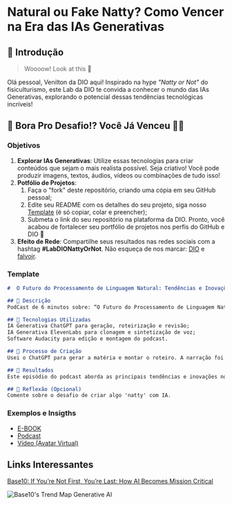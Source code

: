 # Natural ou Fake Natty? Como Vencer na Era das IAs Generativas

## 🚀 Introdução

> Woooow! Look at this 👀

Olá pessoal, Venilton da DIO aqui! Inspirado na hype _"Natty or Not"_ do fisiculturismo, este Lab da DIO te convida a conhecer o mundo das IAs Generativas, explorando o potencial dessas tendências tecnológicas incríveis!

## 🎯 Bora Pro Desafio!? Você Já Venceu 💪🤓

### Objetivos

1. **Explorar IAs Generativas**: Utilize essas tecnologias para criar conteúdos que sejam o mais realista possível. Seja criativo! Você pode produzir imagens, textos, áudios, vídeos ou combinações de tudo isso!
1. **Potfólio de Projetos**:
    1. Faça o "fork" deste repositório, criando uma cópia em seu GitHub pessoal;
    2. Edite seu README com os detalhes do seu projeto, siga nosso [Template](#template) (é só copiar, colar e preencher);
    3. Submeta o link do seu repositório na plataforma da DIO. Pronto, você acabou de fortalecer seu portfólio de projetos nos perfis do GitHub e DIO 🚀
1. **Efeito de Rede**: Compartilhe seus resultados nas redes sociais com a hashtag **#LabDIONattyOrNot**. Não esqueça de nos marcar: [DIO](https://www.linkedin.com/school/dio-makethechange) e [falvojr](https://www.linkedin.com/in/falvojr).

### Template

```markdown
#  O Futuro do Processamento de Linguagem Natural: Tendências e Inovações ;)

## 📒 Descrição
PodCast de 6 minutos sobre: “O Futuro do Processamento de Linguagem Natural: Tendências e Inovações.”

## 🤖 Tecnologias Utilizadas
IA Generativa ChatGPT para geração, roteirização e revisão;
IA Generativa ElevenLabs para clonagem e sintetização de voz;
Software Audacity para edição e montagem do podcast.

## 🧐 Processo de Criação
Usei o ChatGPT para gerar a matéria e montar o roteiro. A narração foi feita com a ElevenLabs, que ajudou a dar uma voz mais natural e expressiva. E pra finalizar a edição do áudio usei o Audacity, garantindo um som limpo e bem ajustado.

## 🚀 Resultados
Este episódio do podcast aborda as principais tendências e inovações no campo do Processamento de Linguagem Natural, oferecendo uma visão clara e objetiva para quem deseja entender rapidamente o tema.

## 💭 Reflexão (Opcional)
Comente sobre o desafio de criar algo 'natty' com IA.
```

### Exemplos e Insigths

- [E-BOOK](/exemplos/E-BOOK.md)
- [Podcast](/exemplos/PODCAST.md)
- [Vídeo (Avatar Virtual)](/exemplos/VIDEO.md)

## Links Interessantes

[Base10: If You’re Not First, You’re Last: How AI Becomes Mission Critical](https://base10.vc/post/generative-ai-mission-critical/)

![Base10's Trend Map Generative AI](https://github.com/digitalinnovationone/lab-natty-or-not/assets/730492/f4df26e8-f8f7-4419-8252-c69d73ea930c)
